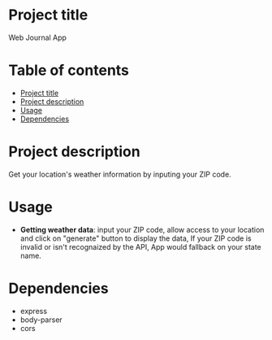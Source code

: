 # Project title

Web Journal App

# Table of contents

- [Project title](#project-title)
- [Project description](#project-description)
- [Usage](#usage)
- [Dependencies](#dependencies)

# Project description

Get your location's weather information by inputing your ZIP code.

# Usage

- **Getting weather data**: input your ZIP code, allow access to your location
  and click on "generate" button to display the data, If your ZIP code is invalid
  or isn't recognaized by the API, App would fallback on your state name.

# Dependencies

- express
- body-parser
- cors
